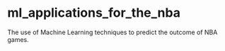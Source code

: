 # ml_applications_for_the_nba
The use of Machine Learning techniques to predict the outcome of NBA games.
